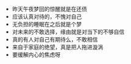 - 昨天午夜梦回的惊醒就是在还债
- 应该认真对待的，不愧对自己
- 无负担的睡眠在之后就是个梦
- 对未来的不敢选择，缘由就是对当下的不够自信
- 真的有人对自己有期待么，不敢相信
- 来自于家庭的绝望，真是把人拖进漩涡
- 要缓解内心的焦虑呀
